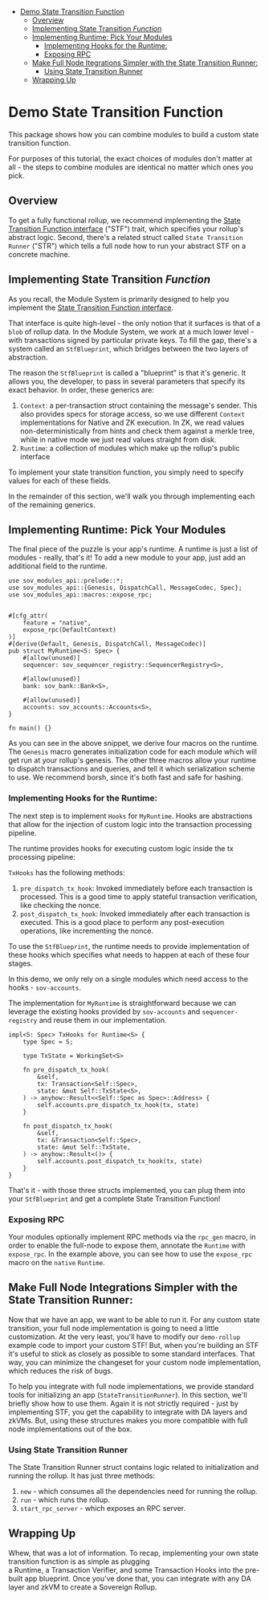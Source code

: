 <!-- START doctoc generated TOC please keep comment here to allow auto update -->
<!-- DON'T EDIT THIS SECTION, INSTEAD RE-RUN doctoc TO UPDATE -->

- [Demo State Transition Function](#demo-state-transition-function)
  - [Overview](#overview)
  - [Implementing State Transition _Function_](#implementing-state-transition-_function_)
  - [Implementing Runtime: Pick Your Modules](#implementing-runtime-pick-your-modules)
    - [Implementing Hooks for the Runtime:](#implementing-hooks-for-the-runtime)
    - [Exposing RPC](#exposing-rpc)
  - [Make Full Node Itegrations Simpler with the State Transition Runner:](#make-full-node-itegrations-simpler-with-the-state-transition-runner)
    - [Using State Transition Runner](#using-state-transition-runner)
  - [Wrapping Up](#wrapping-up)

<!-- END doctoc generated TOC please keep comment here to allow auto update -->

# Demo State Transition Function

This package shows how you can combine modules to build a custom state transition function.

For purposes of this tutorial, the exact choices of modules don't matter at all - the steps to combine modules are identical
no matter which ones you pick.

## Overview

To get a fully functional rollup, we recommend implementing the [State Transition Function
interface](../../rollup-interface/specs/interfaces/stf.md) ("STF") trait, which specifies your rollup's abstract logic. Second, there's
a related struct called `State Transition Runner` ("STR") which tells a full node how to run your abstract STF on a concrete machine.

## Implementing State Transition _Function_

As you recall, the Module System is primarily designed to help you implement the [State Transition Function
interface](../../rollup-interface/specs/interfaces/stf.md).

That interface is quite high-level - the only notion
that it surfaces is that of a `blob` of rollup data. In the Module System, we work at a much lower level - with
transactions signed by particular private keys. To fill the gap, there's a system called an `StfBlueprint`, which
bridges between the two layers of abstraction.

The reason the `StfBlueprint` is called a "blueprint" is that it's generic. It allows you, the developer, to pass in
several parameters that specify its exact behavior. In order, these generics are:

1. `Context`: a per-transaction struct containing the message's sender. This also provides specs for storage access, so we use different `Context`
   implementations for Native and ZK execution. In ZK, we read values non-deterministically from hints and check them against a merkle tree, while in
   native mode we just read values straight from disk.
2. `Runtime`: a collection of modules which make up the rollup's public interface

To implement your state transition function, you simply need to specify values for each of these fields.

In the remainder of this section, we'll walk you through implementing each of the remaining generics.

## Implementing Runtime: Pick Your Modules

The final piece of the puzzle is your app's runtime. A runtime is just a list of modules - really, that's it! To add a new
module to your app, just add an additional field to the runtime.

```rust,no_run
use sov_modules_api::prelude::*;
use sov_modules_api::{Genesis, DispatchCall, MessageCodec, Spec};
use sov_modules_api::macros::expose_rpc;


#[cfg_attr(
    feature = "native",
    expose_rpc(DefaultContext)
)]
#[derive(Default, Genesis, DispatchCall, MessageCodec)]
pub struct MyRuntime<S: Spec> {
    #[allow(unused)]
    sequencer: sov_sequencer_registry::SequencerRegistry<S>,

    #[allow(unused)]
    bank: sov_bank::Bank<S>,

    #[allow(unused)]
    accounts: sov_accounts::Accounts<S>,
}

fn main() {}
```

As you can see in the above snippet, we derive four macros on the runtime. The `Genesis` macro generates
initialization code for each module which will get run at your rollup's genesis. The other three macros
allow your runtime to dispatch transactions and queries, and tell it which serialization scheme to use.
We recommend borsh, since it's both fast and safe for hashing.

### Implementing Hooks for the Runtime:

The next step is to implement `Hooks` for `MyRuntime`. Hooks are abstractions that allow for the injection of custom logic into the transaction processing pipeline.

The runtime provides hooks for executing custom logic inside the tx processing pipeline:

`TxHooks` has the following methods:

1. `pre_dispatch_tx_hook`: Invoked immediately before each transaction is processed. This is a good time to apply stateful transaction verification, like checking the nonce.
2. `post_dispatch_tx_hook`: Invoked immediately after each transaction is executed. This is a good place to perform any post-execution operations, like incrementing the nonce.


To use the `StfBlueprint`, the runtime needs to provide implementation of these hooks which specifies what needs to happen at each of these four stages.

In this demo, we only rely on a single modules which need access to the hooks - `sov-accounts`.

The implementation for `MyRuntime` is straightforward because we can leverage the existing hooks provided by `sov-accounts` and `sequencer-registry` and reuse them in our implementation.

```Rust,no_run
impl<S: Spec> TxHooks for Runtime<S> {
    type Spec = S;

    type TxState = WorkingSet<S>

    fn pre_dispatch_tx_hook(
        &self,
        tx: Transaction<Self::Spec>,
        state: &mut Self::TxState<S>,
    ) -> anyhow::Result<<Self::Spec as Spec>::Address> {
        self.accounts.pre_dispatch_tx_hook(tx, state)
    }

    fn post_dispatch_tx_hook(
        &self,
        tx: &Transaction<Self::Spec>,
        state: &mut Self::TxState,
    ) -> anyhow::Result<()> {
        self.accounts.post_dispatch_tx_hook(tx, state)
    }
}
```


That's it - with those three structs implemented, you can plug them into your `StfBlueprint` and get a
complete State Transition Function!

### Exposing RPC

Your modules optionally implement RPC methods via the `rpc_gen` macro, in order to enable the full-node to expose them, annotate the `Runtime` with `expose_rpc`.
In the example above, you can see how to use the `expose_rpc` macro on the `native` `Runtime`.

## Make Full Node Integrations Simpler with the State Transition Runner:

Now that we have an app, we want to be able to run it. For any custom state transition, your full node implementation is going to need a little
customization. At the very least, you'll have to modify our `demo-rollup` example code
to import your custom STF! But, when you're building an STF it's useful to stick as closely as possible to some standard interfaces.
That way, you can minimize the changeset for your custom node implementation, which reduces the risk of bugs.

To help you integrate with full node implementations, we provide standard tools for initializing an app (`StateTransitionRunner`). In this section, we'll briefly show how to use them. Again it is not strictly
required - just by implementing STF, you get the capability to integrate with DA layers and zkVMs. But, using these structures
makes you more compatible with full node implementations out of the box.

### Using State Transition Runner

The State Transition Runner struct contains logic related to initialization and running the rollup. It has just three methods:

1. `new` - which consumes all the dependencies need for running the rollup.
2. `run` - which runs the rollup.
3. `start_rpc_server` - which exposes an RPC server.

## Wrapping Up

Whew, that was a lot of information. To recap, implementing your own state transition function is as simple as plugging  
a Runtime, a Transaction Verifier, and some Transaction Hooks into the pre-built app blueprint. Once you've done that,
you can integrate with any DA layer and zkVM to create a Sovereign Rollup.
